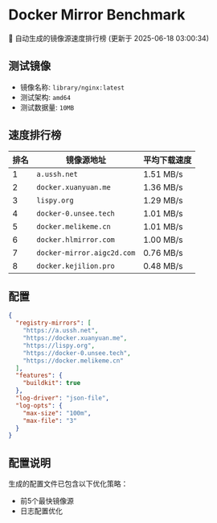 # Docker Mirror Benchmark

🚀 自动生成的镜像源速度排行榜 (更新于 2025-06-18 03:00:34)

## 测试镜像
- 镜像名称: `library/nginx:latest`
- 测试架构: `amd64`
- 测试数据量: `10MB`

## 速度排行榜
| 排名 | 镜像源地址 | 平均下载速度 |
|------|------------|--------------|
| 1 | `a.ussh.net` | 1.51 MB/s |
| 2 | `docker.xuanyuan.me` | 1.36 MB/s |
| 3 | `lispy.org` | 1.29 MB/s |
| 4 | `docker-0.unsee.tech` | 1.01 MB/s |
| 5 | `docker.melikeme.cn` | 1.01 MB/s |
| 6 | `docker.hlmirror.com` | 1.00 MB/s |
| 7 | `docker-mirror.aigc2d.com` | 0.76 MB/s |
| 8 | `docker.kejilion.pro` | 0.48 MB/s |

## 配置

```json
{
  "registry-mirrors": [
    "https://a.ussh.net",
    "https://docker.xuanyuan.me",
    "https://lispy.org",
    "https://docker-0.unsee.tech",
    "https://docker.melikeme.cn"
  ],
  "features": {
    "buildkit": true
  },
  "log-driver": "json-file",
  "log-opts": {
    "max-size": "100m",
    "max-file": "3"
  }
}
```

## 配置说明
生成的配置文件已包含以下优化策略：
- 前5个最快镜像源
- 日志配置优化

